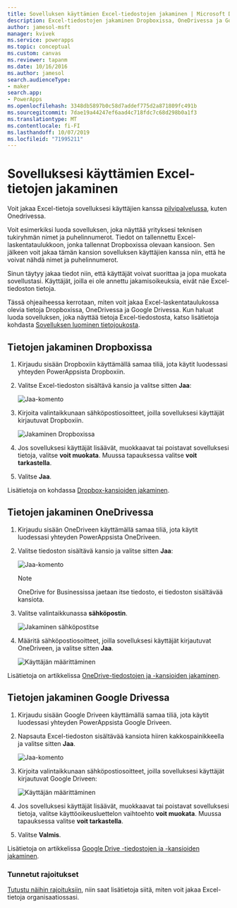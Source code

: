 ```yaml
---
title: Sovelluksen käyttämien Excel-tiedostojen jakaminen | Microsoft Docs
description: Excel-tiedostojen jakaminen Dropboxissa, OneDrivessa ja Google Drivessa. Käyttäjät voivat muokata ja tarkastella tiedostoja ja kansioita.
author: jamesol-msft
manager: kvivek
ms.service: powerapps
ms.topic: conceptual
ms.custom: canvas
ms.reviewer: tapanm
ms.date: 10/16/2016
ms.author: jamesol
search.audienceType:
- maker
search.app:
- PowerApps
ms.openlocfilehash: 3348db5897b0c58d7addef775d2a871809fc491b
ms.sourcegitcommit: 7dae19a44247ef6aad4c718fdc7c68d298b0a1f3
ms.translationtype: MT
ms.contentlocale: fi-FI
ms.lasthandoff: 10/07/2019
ms.locfileid: "71995211"
---
```

# <a name="share-excel-data-used-by-your-app"></a>Sovelluksesi käyttämien Excel-tietojen jakaminen
Voit jakaa Excel-tietoja sovelluksesi käyttäjien kanssa [pilvipalvelussa](connections/cloud-storage-blob-connections.md), kuten Onedrivessa.

Voit esimerkiksi luoda sovelluksen, joka näyttää yrityksesi teknisen tukiryhmän nimet ja puhelinnumerot. Tiedot on tallennettu Excel-laskentataulukkoon, jonka tallennat Dropboxissa olevaan kansioon. Sen jälkeen voit jakaa tämän kansion sovelluksen käyttäjien kanssa niin, että he voivat nähdä nimet ja puhelinnumerot.

Sinun täytyy jakaa tiedot niin, että käyttäjät voivat suorittaa ja jopa muokata sovellustasi. Käyttäjät, joilla ei ole annettu jakamisoikeuksia, eivät näe Excel-tiedoston tietoja.

Tässä ohjeaiheessa kerrotaan, miten voit jakaa Excel-laskentataulukossa olevia tietoja Dropboxissa, OneDrivessa ja Google Drivessa. Kun haluat luoda sovelluksen, joka näyttää tietoja Excel-tiedostosta, katso lisätietoja kohdasta [Sovelluksen luominen tietojoukosta](get-started-create-from-data.md).

## <a name="share-data-in-dropbox"></a>Tietojen jakaminen Dropboxissa
1. Kirjaudu sisään Dropboxiin käyttämällä samaa tiliä, jota käytit luodessasi yhteyden PowerAppsista Dropboxiin.
2. Valitse Excel-tiedoston sisältävä kansio ja valitse sitten **Jaa**:  
   
    ![Jaa-komento](./media/share-app-data/dropbox-share.png)
3. Kirjoita valintaikkunaan sähköpostiosoitteet, joilla sovelluksesi käyttäjät kirjautuvat Dropboxiin.  
   
    ![Jakaminen Dropboxissa](./media/share-app-data/dropbox-perms.png)
4. Jos sovelluksesi käyttäjät lisäävät, muokkaavat tai poistavat sovelluksesi tietoja, valitse **voit muokata**. Muussa tapauksessa valitse **voit tarkastella**.
5. Valitse **Jaa**.

Lisätietoja on kohdassa [Dropbox-kansioiden jakaminen](https://www.dropbox.com/en/help/19).

## <a name="share-data-in-onedrive"></a>Tietojen jakaminen OneDrivessa
1. Kirjaudu sisään OneDriveen käyttämällä samaa tiliä, jota käytit luodessasi yhteyden PowerAppsista OneDriveen.
2. Valitse tiedoston sisältävä kansio ja valitse sitten **Jaa**:  
   
    ![Jaa-komento](./media/share-app-data/onedrive-share.png)
   
    > [!NOTE]
   > OneDrive for Businessissa jaetaan itse tiedosto, ei tiedoston sisältävää kansiota.
3. Valitse valintaikkunassa **sähköpostin**.
   
    ![Jakaminen sähköpostitse](./media/share-app-data/onedrive-email.png)
4. Määritä sähköpostiosoitteet, joilla sovelluksesi käyttäjät kirjautuvat OneDriveen, ja valitse sitten **Jaa**.  
   
    ![Käyttäjän määrittäminen](./media/share-app-data/onedrive-perms.png)

Lisätietoja on artikkelissa [OneDrive-tiedostojen ja -kansioiden jakaminen](https://support.office.com/article/Share-OneDrive-files-and-folders-and-change-permissions-9fcc2f7d-de0c-4cec-93b0-a82024800c07).

## <a name="share-data-in-google-drive"></a>Tietojen jakaminen Google Drivessa
1. Kirjaudu sisään Google Driveen käyttämällä samaa tiliä, jota käytit luodessasi yhteyden PowerAppsista Google Driveen.
2. Napsauta Excel-tiedoston sisältävää kansiota hiiren kakkospainikkeella ja valitse sitten **Jaa**.  
   
    ![Jaa-komento](./media/share-app-data/googledrive-share.png)
3. Kirjoita valintaikkunaan sähköpostiosoitteet, joilla sovelluksesi käyttäjät kirjautuvat Google Driveen:  
   
    ![Käyttäjän määrittäminen](./media/share-app-data/googledrive-perms.png)
4. Jos sovelluksesi käyttäjät lisäävät, muokkaavat tai poistavat sovelluksesi tietoja, valitse käyttöoikeusluettelon vaihtoehto **voit muokata**. Muussa tapauksessa valitse **voit tarkastella**.
5. Valitse **Valmis**.

Lisätietoja on artikkelissa [Google Drive -tiedostojen ja -kansioiden jakaminen](https://support.google.com/drive/answer/2494822).

### <a name="known-limitations"></a>Tunnetut rajoitukset
[Tutustu näihin rajoituksiin](connections/cloud-storage-blob-connections.md#known-limitations), niin saat lisätietoja siitä, miten voit jakaa Excel-tietoja organisaatiossasi.

